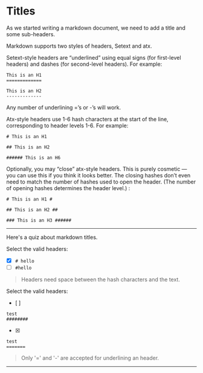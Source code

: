 # Titles

As we started writing a markdown document, we need to add a title and some sub-headers.

Markdown supports two styles of headers, Setext and atx.

Setext-style headers are “underlined” using equal signs (for first-level headers) and dashes (for second-level headers). For example:

```
This is an H1
=============

This is an H2
-------------
```

Any number of underlining =’s or -’s will work.

Atx-style headers use 1-6 hash characters at the start of the line, corresponding to header levels 1-6. For example:

```
# This is an H1

## This is an H2

###### This is an H6
```


Optionally, you may “close” atx-style headers. This is purely cosmetic — you can use this if you think it looks better. The closing hashes don’t even need to match the number of hashes used to open the header. (The number of opening hashes determines the header level.) :

```
# This is an H1 #

## This is an H2 ##

### This is an H3 ######
```


---

Here's a quiz about markdown titles.

Select the valid headers:
- [x] `# hello`
- [ ] `#hello`

> Headers need space between the hash characters and the text.

Select the valid headers:
- [ ]  
```
test
########
```
- [x]   
```
test
=======
```

> Only '=' and '-' are accepted for underlining an header.

---


